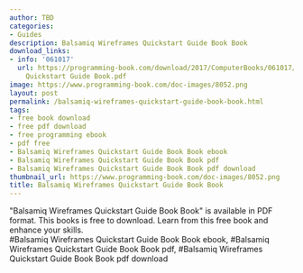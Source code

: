 ```yaml
---
author: TBD
categories:
- Guides
description: Balsamiq Wireframes Quickstart Guide Book Book
download_links:
- info: '061017'
  url: https://programming-book.com/download/2017/ComputerBooks/061017/Balsamiq Wireframes
    Quickstart Guide Book.pdf
image: https://www.programming-book.com/doc-images/8052.png
layout: post
permalink: /balsamiq-wireframes-quickstart-guide-book-book.html
tags:
- free book download
- free pdf download
- free programming ebook
- pdf free
- Balsamiq Wireframes Quickstart Guide Book Book ebook
- Balsamiq Wireframes Quickstart Guide Book Book pdf
- Balsamiq Wireframes Quickstart Guide Book Book pdf download
thumbnail_url: https://www.programming-book.com/doc-images/8052.png
title: Balsamiq Wireframes Quickstart Guide Book Book
---
```


 
<div class="item-desc text-justify">
  "Balsamiq Wireframes Quickstart Guide Book Book" is available in PDF format. This books is free to download. Learn from this free book and enhance your skills.
  <br>
  #Balsamiq Wireframes Quickstart Guide Book Book ebook, #Balsamiq Wireframes Quickstart Guide Book Book pdf, #Balsamiq Wireframes Quickstart Guide Book Book pdf download
</div>